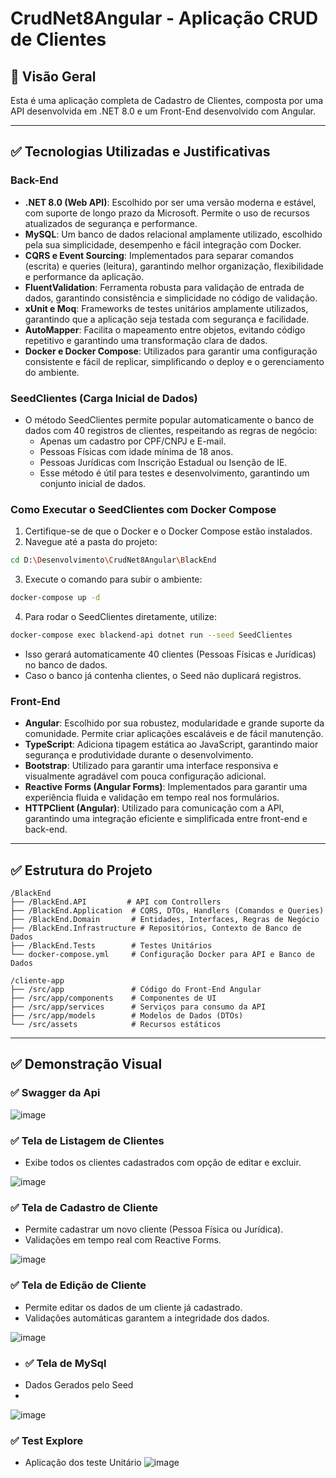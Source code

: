 
# CrudNet8Angular - Aplicação CRUD de Clientes

## 🚀 Visão Geral
Esta é uma aplicação completa de Cadastro de Clientes, composta por uma API desenvolvida em .NET 8.0 e um Front-End desenvolvido com Angular.

---

## ✅ Tecnologias Utilizadas e Justificativas
### Back-End
- **.NET 8.0 (Web API)**: Escolhido por ser uma versão moderna e estável, com suporte de longo prazo da Microsoft. Permite o uso de recursos atualizados de segurança e performance.
- **MySQL**: Um banco de dados relacional amplamente utilizado, escolhido pela sua simplicidade, desempenho e fácil integração com Docker.
- **CQRS e Event Sourcing**: Implementados para separar comandos (escrita) e queries (leitura), garantindo melhor organização, flexibilidade e performance da aplicação.
- **FluentValidation**: Ferramenta robusta para validação de entrada de dados, garantindo consistência e simplicidade no código de validação.
- **xUnit e Moq**: Frameworks de testes unitários amplamente utilizados, garantindo que a aplicação seja testada com segurança e facilidade.
- **AutoMapper**: Facilita o mapeamento entre objetos, evitando código repetitivo e garantindo uma transformação clara de dados.
- **Docker e Docker Compose**: Utilizados para garantir uma configuração consistente e fácil de replicar, simplificando o deploy e o gerenciamento do ambiente.

### SeedClientes (Carga Inicial de Dados)
- O método SeedClientes permite popular automaticamente o banco de dados com 40 registros de clientes, respeitando as regras de negócio:
  - Apenas um cadastro por CPF/CNPJ e E-mail.
  - Pessoas Físicas com idade mínima de 18 anos.
  - Pessoas Jurídicas com Inscrição Estadual ou Isenção de IE.
  - Esse método é útil para testes e desenvolvimento, garantindo um conjunto inicial de dados.

### Como Executar o SeedClientes com Docker Compose
1. Certifique-se de que o Docker e o Docker Compose estão instalados.
2. Navegue até a pasta do projeto:
```bash
cd D:\Desenvolvimento\CrudNet8Angular\BlackEnd
```
3. Execute o comando para subir o ambiente:
```bash
docker-compose up -d
```
4. Para rodar o SeedClientes diretamente, utilize:
```bash
docker-compose exec blackend-api dotnet run --seed SeedClientes
```
- Isso gerará automaticamente 40 clientes (Pessoas Físicas e Jurídicas) no banco de dados.
- Caso o banco já contenha clientes, o Seed não duplicará registros.

### Front-End
- **Angular**: Escolhido por sua robustez, modularidade e grande suporte da comunidade. Permite criar aplicações escaláveis e de fácil manutenção.
- **TypeScript**: Adiciona tipagem estática ao JavaScript, garantindo maior segurança e produtividade durante o desenvolvimento.
- **Bootstrap**: Utilizado para garantir uma interface responsiva e visualmente agradável com pouca configuração adicional.
- **Reactive Forms (Angular Forms)**: Implementados para garantir uma experiência fluida e validação em tempo real nos formulários.
- **HTTPClient (Angular)**: Utilizado para comunicação com a API, garantindo uma integração eficiente e simplificada entre front-end e back-end.

---

## ✅ Estrutura do Projeto
```
/BlackEnd
├── /BlackEnd.API         # API com Controllers
├── /BlackEnd.Application  # CQRS, DTOs, Handlers (Comandos e Queries)
├── /BlackEnd.Domain       # Entidades, Interfaces, Regras de Negócio
├── /BlackEnd.Infrastructure # Repositórios, Contexto de Banco de Dados
├── /BlackEnd.Tests        # Testes Unitários
└── docker-compose.yml     # Configuração Docker para API e Banco de Dados

/cliente-app
├── /src/app               # Código do Front-End Angular
├── /src/app/components    # Componentes de UI
├── /src/app/services      # Serviços para consumo da API
├── /src/app/models        # Modelos de Dados (DTOs)
└── /src/assets            # Recursos estáticos
```

---

## ✅ Demonstração Visual

### ✅ Swagger da Api

![image](https://github.com/user-attachments/assets/2f8aa977-aa95-46cd-b8f9-f46de9d06942)


### ✅ Tela de Listagem de Clientes
- Exibe todos os clientes cadastrados com opção de editar e excluir.

![image](https://github.com/user-attachments/assets/f2b8d82b-fd9d-4a31-9b52-c48b459ea445)


### ✅ Tela de Cadastro de Cliente
- Permite cadastrar um novo cliente (Pessoa Física ou Jurídica).
- Validações em tempo real com Reactive Forms.

![image](https://github.com/user-attachments/assets/5a7ef36b-0de1-40db-8cfa-8692d73c550d)


### ✅ Tela de Edição de Cliente
- Permite editar os dados de um cliente já cadastrado.
- Validações automáticas garantem a integridade dos dados.

![image](https://github.com/user-attachments/assets/83d1e78f-8d96-40c3-be33-bf00f6e7b14c)


- ### ✅ Tela de MySql
- Dados Gerados pelo Seed
- 
![image](https://github.com/user-attachments/assets/0f49240c-8982-4ca7-991d-25857050106d)


### ✅ Test Explore
- Aplicação dos teste Unitário
![image](https://github.com/user-attachments/assets/d487a2a3-e865-4639-8d05-878a1f95dd72)

